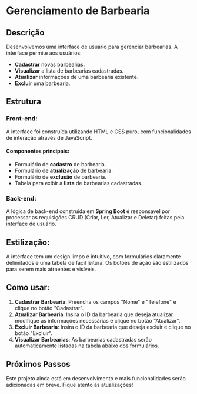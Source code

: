# Gerenciamento de Barbearia

## Descrição

Desenvolvemos uma interface de usuário para gerenciar barbearias. A interface permite aos usuários:

- **Cadastrar** novas barbearias.
- **Visualizar** a lista de barbearias cadastradas.
- **Atualizar** informações de uma barbearia existente.
- **Excluir** uma barbearia.

## Estrutura

### Front-end:

A interface foi construída utilizando HTML e CSS puro, com funcionalidades de interação através de JavaScript. 

#### Componentes principais:

- Formulário de **cadastro** de barbearia.
- Formulário de **atualização** de barbearia.
- Formulário de **exclusão** de barbearia.
- Tabela para exibir a **lista** de barbearias cadastradas.

### Back-end:

A lógica de back-end construida em **Spring Boot** é responsável por processar as requisições CRUD (Criar, Ler, Atualizar e Deletar) feitas pela interface de usuário.

## Estilização:

A interface tem um design limpo e intuitivo, com formulários claramente delimitados e uma tabela de fácil leitura. Os botões de ação são estilizados para serem mais atraentes e visíveis.

## Como usar:

1. **Cadastrar Barbearia**: Preencha os campos "Nome" e "Telefone" e clique no botão "Cadastrar".
2. **Atualizar Barbearia**: Insira o ID da barbearia que deseja atualizar, modifique as informações necessárias e clique no botão "Atualizar".
3. **Excluir Barbearia**: Insira o ID da barbearia que deseja excluir e clique no botão "Excluir".
4. **Visualizar Barbearias**: As barbearias cadastradas serão automaticamente listadas na tabela abaixo dos formulários.

## Próximos Passos

Este projeto ainda está em desenvolvimento e mais funcionalidades serão adicionadas em breve. Fique atento às atualizações!
